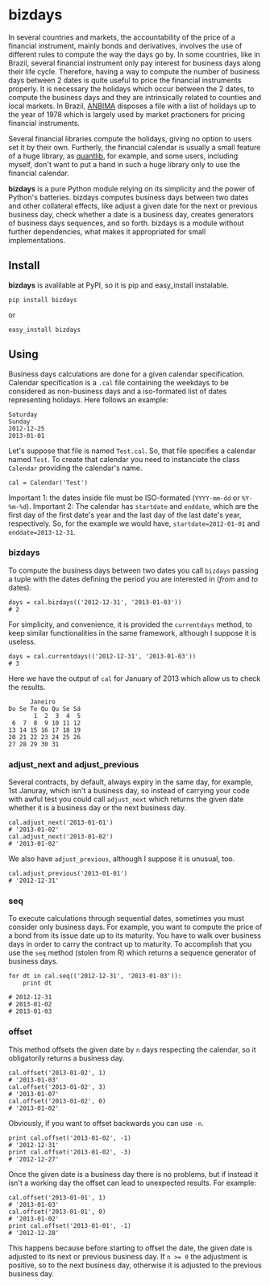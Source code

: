 # bizdays

In several countries and markets, the accountability of the price of a financial
instrument, mainly bonds and derivatives, involves the use of different
rules to compute the way the days go by.
In some countries, like in Brazil, several financial instrument only pay interest for business days along their life cycle.
Therefore, having a way to compute the number of business days between 2 dates is quite useful to price the financial instruments properly.
It is necessary the holidays which occur between the 2 dates, to compute the business days and they are intrinsically related to counties and local markets.
In Brazil, [ANBIMA](www.anbima.com.br) disposes a file with a list of holidays up to the year of 1978 which is largely used by market practioners for pricing financial instruments.
<!-- Usually you have a list with the holidays and all you want
is to find out the number of business days between two dates, nothing more. 
It is necessary for pricing properly the financial instrument. -->
Several financial libraries compute the holidays, giving no option to users set it by their own.
Furtherly, the financial calendar is usually a small feature of a huge library, as [quantlib](quantlib.org), for example, and some users, including myself, don't want to put a hand in such a huge library only to use the financial calendar.

**bizdays** is a pure Python module relying on its simplicity and the
power of Python's batteries.
bizdays computes business days between two dates and
other collateral effects, like adjust a given date for the next or previous
business day, check whether a date is a business day, creates generators of
business days sequences, and so forth.
bizdays is a module without further dependencies, what makes it appropriated for small implementations.

## Install

**bizdays** is avalilable at PyPI, so it is pip and easy_install instalable.

	pip install bizdays

or

	easy_install bizdays

## Using

Business days calculations are done for a given calendar specification. Calendar specification is a `.cal` file containing the weekdays to be
considered as non-business days and a iso-formated list of dates representing
holidays. Here follows an example:

	Saturday
	Sunday
	2012-12-25
	2013-01-01

Let's suppose that file is named `Test.cal`.
So, that file specifies a calendar named `Test`.
To create that calendar you need to instanciate the class `Calendar` providing the calendar's name.

	cal = Calendar('Test')

Important 1: the dates inside file must be ISO-formated (`YYYY-mm-dd` or `%Y-%m-%d`). 
Important 2: The calendar has `startdate` and `enddate`, which are the first day of the first date's year and the last day of the last date's year, respectively. So, for the example we would have, `startdate=2012-01-01` and `enddate=2013-12-31`.

### bizdays

To compute the business days between two dates you call `bizdays` passing a tuple with the dates defining the period you are interested in (*from* and *to* dates).

	days = cal.bizdays(('2012-12-31', '2013-01-03'))
	# 2

For simplicity, and convenience, it is provided the `currentdays` method, to keep similar functionalities in the same framework, although I suppose it is useless.

	days = cal.currentdays(('2012-12-31', '2013-01-03'))
	# 3

Here we have the output of `cal` for January of 2013 which allow us to check the results.

	      Janeiro       
	Do Se Te Qu Qu Se Sá
	       1  2  3  4  5
	 6  7  8  9 10 11 12
	13 14 15 16 17 18 19
	20 21 22 23 24 25 26
	27 28 29 30 31      

### adjust_next and adjust_previous

Several contracts, by default, always expiry in the same day, for example, 1st Januray, which isn't a business day, so instead of carrying your code
with awful test you could call `adjust_next` which returns the given date
whether it is a business day or the next business day.

	cal.adjust_next('2013-01-01')
	# '2013-01-02'
	cal.adjust_next('2013-01-02')
	# '2013-01-02'

We also have `adjust_previous`, although I suppose it is unusual, too.

	cal.adjust_previous('2013-01-01')
	# '2012-12-31'

### seq

To execute calculations through sequential dates, sometimes you must consider only business days.
For example, you want to compute the price of a bond from its issue date up to its maturity.
You have to walk over business days in order to carry the contract up to maturity.
To accomplish that you use the `seq` method (stolen from R) which returns a sequence generator of business days.

	for dt in cal.seq(('2012-12-31', '2013-01-03')):
	    print dt
			
	# 2012-12-31
	# 2013-01-02
	# 2013-01-03

### offset

This method offsets the given date by `n` days respecting the calendar, so it obligatorily returns a business day.

	cal.offset('2013-01-02', 1)
	# '2013-01-03'
	cal.offset('2013-01-02', 3)
	# '2013-01-07'
	cal.offset('2013-01-02', 0)
	# '2013-01-02'

Obviously, if you want to offset backwards you can use `-n`.

	print cal.offset('2013-01-02', -1)
	# '2012-12-31'
	print cal.offset('2013-01-02', -3)
	# '2012-12-27'

Once the given date is a business day there is no problems, but if instead it isn't a working day the offset can lead to unexpected results. For example:

	cal.offset('2013-01-01', 1)
	# '2013-01-03'
	cal.offset('2013-01-01', 0)
	# '2013-01-02'
	print cal.offset('2013-01-01', -1)
	# '2012-12-28'

This happens because before starting to offset the date, the given date is adjusted to its next or previous business day. If `n >= 0` the adjustment is positive, so to the next business day, otherwise it is adjusted to the previous business day.

